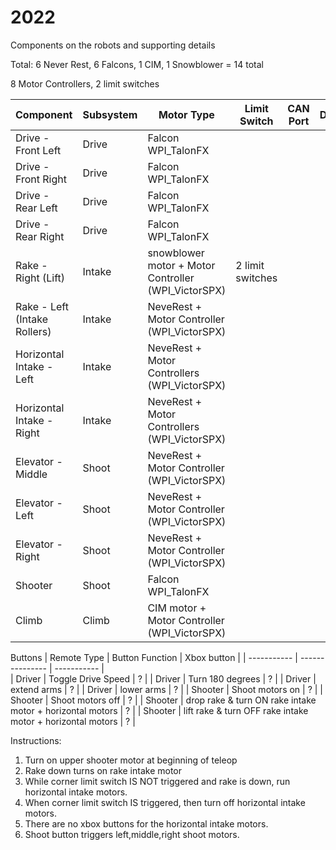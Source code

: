 # 2022

Components on the robots and supporting details

Total:
6 Never Rest, 6 Falcons, 1 CIM, 1 Snowblower = 14 total

8 Motor Controllers, 2 limit switches

| Component | Subsystem | Motor Type | Limit Switch | CAN Port | DIO | PWM | Notes |
| --------- | ---------- | ---------- | ------------ | -------- | ----| --- | ----- |
| Drive - Front Left    | Drive | Falcon WPI_TalonFX 
| Drive - Front Right    | Drive | Falcon WPI_TalonFX 
| Drive - Rear Left    | Drive | Falcon WPI_TalonFX 
| Drive - Rear Right    | Drive | Falcon WPI_TalonFX 
| Rake - Right (Lift) | Intake | snowblower motor + Motor Controller (WPI_VictorSPX)  | 2 limit switches |||| 
| Rake - Left (Intake Rollers)  | Intake |NeveRest  + Motor Controller (WPI_VictorSPX)
| Horizontal Intake - Left   | Intake |NeveRest  + Motor Controllers (WPI_VictorSPX)
| Horizontal Intake - Right  | Intake |NeveRest  + Motor Controllers (WPI_VictorSPX)
| Elevator - Middle  | Shoot | NeveRest  + Motor Controller (WPI_VictorSPX)
| Elevator - Left | Shoot| NeveRest + Motor Controller (WPI_VictorSPX)
| Elevator - Right | Shoot | NeveRest + Motor Controller (WPI_VictorSPX)
| Shooter  | Shoot | Falcon WPI_TalonFX 
| Climb   | Climb|  CIM motor + Motor Controller (WPI_VictorSPX)

Buttons
| Remote Type | Button Function | Xbox button |
| ----------- | --------------- | ----------- |  
| Driver | Toggle Drive Speed | ? |
| Driver | Turn 180 degrees | ? |
| Driver | extend arms | ? |
| Driver | lower arms | ? |
| Shooter | Shoot motors on | ? |
| Shooter | Shoot motors off | ? |
| Shooter | drop rake & turn ON rake intake motor + horizontal motors | ? |
| Shooter | lift rake & turn OFF rake intake motor + horizontal motors | ? |  
  
Instructions:
1) Turn on upper shooter motor at beginning of teleop
2) Rake down turns on rake intake motor
3) While corner limit switch IS NOT triggered and rake is down, run horizontal intake motors.
4) When corner limit switch IS triggered, then turn off horizontal intake motors.
5) There are no xbox buttons for the horizontal intake motors.
6) Shoot button triggers left,middle,right shoot motors. 

  
